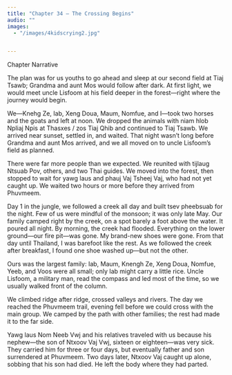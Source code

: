```yaml
---
title: "Chapter 34 — The Crossing Begins"
audio: ""
images:
  - "/images/4kidscrying2.jpg"


---
```


Chapter Narrative

The plan was for us youths to go ahead and sleep at our second field at Tiaj Tsawb; Grandma and aunt Mos would follow after dark. At first light, we would meet uncle Lisfoom at his field deeper in the forest—right where the journey would begin.

We—Knehg Ze, Iab, Xeng Doua, Maum, Nomfue, and I—took two horses and the goats and left at noon. We dropped the animals with niam hlob Npliaj Npis at Thasxes / zos Tiaj Qhib and continued to Tiaj Tsawb. We arrived near sunset, settled in, and waited. That night wasn’t long before Grandma and aunt Mos arrived, and we all moved on to uncle Lisfoom’s field as planned.

There were far more people than we expected. We reunited with tijlaug Ntsuab Pov, others, and two Thai guides. We moved into the forest, then stopped to wait for yawg laus and phauj Vaj Tsheej Vaj, who had not yet caught up. We waited two hours or more before they arrived from Phuvmeem.

Day 1 in the jungle, we followed a creek all day and built tsev pheebsuab for the night. Few of us were mindful of the monsoon; it was only late May. Our family camped right by the creek, on a spot barely a foot above the water. It poured all night. By morning, the creek had flooded. Everything on the lower ground—our fire pit—was gone. My brand-new shoes were gone. From that day until Thailand, I was barefoot like the rest. As we followed the creek after breakfast, I found one shoe washed up—but not the other.

Ours was the largest family: Iab, Maum, Knengh Ze, Xeng Doua, Nomfue, Yeeb, and Voos were all small; only Iab might carry a little rice. Uncle Lisfoom, a military man, read the compass and led most of the time, so we usually walked front of the column.

We climbed ridge after ridge, crossed valleys and rivers. The day we reached the Phuvmeem trail, evening fell before we could cross with the main group. We camped by the path with other families; the rest had made it to the far side.

Yawg laus Nom Neeb Vwj and his relatives traveled with us because his nephew—the son of Ntxoov Vaj Vwj, sixteen or eighteen—was very sick. They carried him for three or four days, but eventually father and son surrendered at Phuvmeem. Two days later, Ntxoov Vaj caught up alone, sobbing that his son had died. He left the body where they had parted.